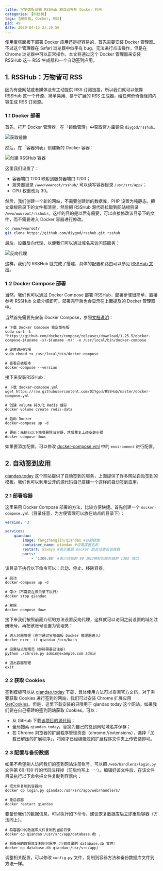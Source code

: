 ```yaml
---
title: 宝塔面板部署 RSSHub 和自动签到 Docker 应用
categories: [科技树]
tags: [服务器, Docker, RSS]
pid: 49
date: 2020-04-15 23:30:50
---
```


使用宝塔面板下部署 Docker 应用还是挺容易的，首先需要安装 Docker 管理器。不过这个管理器在 Safari 浏览器中似乎有 bug，无法进行点击操作，但是在 Chrome 浏览器中可以正常操作。本文将通过这个 Docker 管理器来安装 RSSHub 这一 RSS 生成器和一个自动签到应用。<!--more-->

## 1. RSSHub：万物皆可 RSS

因为有些网站或者媒体没有主动提供 RSS 订阅链接，所以我们就可以依靠 RSSHub 这一个开源、简单易用、易于扩展的 RSS 生成器，给任何奇奇怪怪的内容生成 RSS 订阅源。

### 1.1 Docker 部署

首先，打开 Docker 管理器，在「镜像管理」中获取官方库镜像 `diygod/rsshub`。

![获取镜像](https://web-1256060851.cos.ap-hongkong.myqcloud.com/posts/49/docker_mirror.jpg!500x)

然后，在「容器列表」创建新的 Docker 容器：

![创建 RSSHub 容器](https://web-1256060851.cos.ap-hongkong.myqcloud.com/posts/49/rsshub_docker.jpg!400x)

这里我们设置了：

- 容器端口 1200 映射到服务器端口 1200；
- 服务器目录 `/www/wwwroot/rsshub/` 可以读写容器目录 `/usr/src/app/`；
- CPU 权重改为 30。

然后，我们创建一个新的网站，不需要创建新的数据库，PHP 设置为纯静态。把文章根目录下的文件都清空，然后把 RSSHub 源代码拉取到网站根目录 `/www/wwwroot/rsshub/`。这样的目的是以后有需要，可以直接修改该目录下的文件，而不需要进入 Docker 容器进行修改。

```sh
cd /www/wwwroot/
git clone https://github.com/diygod/rsshub.git rsshub
```

最后，设置反向代理，以便我们可以通过域名来访问该服务：

![反向代理](https://web-1256060851.cos.ap-hongkong.myqcloud.com/posts/49/reverse_proxy.jpg!500x)

这样，我们的 RSSHub 就完成了搭建，具体的配置和路由可以参见 [RSSHub 文档](https://docs.rsshub.app)。

### 1.2 Docker Compose 部署

当然，我们也可以通过 Docker Compose 部署 RSSHub，部署步骤很简单，直接参考 RSSHub 文章介绍即可。部署完毕后也会显示在上面提及的 Docker 管理器中。

当然首先需要先安装  Docker Compose，参照[文档说明](https://docs.docker.com/compose/install/)：

```shell
# 下载 Docker Compose 稳定发布版
sudo curl -L "https://github.com/docker/compose/releases/download/1.25.5/docker-compose-$(uname -s)-$(uname -m)" -o /usr/local/bin/docker-compose

# 设置访问权限
sudo chmod +x /usr/local/bin/docker-compose

# 查看安装版本
docker-compose --version
```

接下来安装RSSHub：

```shell
# 下载 docker-compose.yml
wget https://raw.githubusercontent.com/DIYgod/RSSHub/master/docker-compose.yml

# 创建 volume 持久化 Redis 缓存
docker volume create redis-data

# 启动 Docker
docker-compose up -d

# 更新：先执行以下命令删除旧容器，然后重复上述安装步骤
docker-compose down
```

如果要添加配置，可以修改 [docker-compose.yml](https://github.com/DIYgod/RSSHub/blob/master/docker-compose.yml) 中的 `environment` 进行配置。

## 2. 自动签到应用

[qiandao.today](https://qiandao.today) 这个网站提供了自动签到的服务，上面提供了许多网站自动签到的模板。我们也可以利用公开的源代码自己搭建一个这样的自动签到应用。

### 2.1 部署容器

这里采用 Docker Compose 部署的方法，比较方便快捷。首先创建一个 `docker-compose.yml`（目录任意，为方便管理可以放在站点的目录下）：

```yaml docker-compose.yml
version: '3'

services:
    qiandao:
        image: fangzhengjin/qiandao #容器镜像
        container_name: qiandao #设置容器名称
        restart: always #表示重启 docker 后自动重启该容器
        ports:
            - '1300:80' #表示容器的 80 端口映射到服务器的 1300 端口
```

该目录下执行以下命令可以：启动、停止、移除容器。

```shell
# 启动
docker-compose up -d

# 停止（不需要在该目录下执行）
docker stop qiandao

# 移除
docker-compose down
```

接下来我们按照前面介绍的方法设置反向代理，这样就可以访问之前设置的域名注册账号，再把该账号设置为管理员：

```shell
# 进入容器管理（也可通过宝塔面板 Docker 管理器进入）
docker exec -it qiandao /bin/bash

# 设置站点管理员（邮箱需要已注册）
python ./chrole.py admin@example.com admin

# 退出容器管理
exit
```

### 2.2 获取 Cookies

签到模板可以从 [qiandao.today](https://qiandao.today) 下载，具体使用方法可以查阅官方文档。对于需要获取 Cookies 进行签到的网站，我们可以安装 Chrome 扩展应用 [GetCookies](https://chrome.google.com/webstore/detail/cookies-get-assistant/ljjpkibacifkfolehlgaolibbnlapkme)。但是，这里下载安装的只限用于 qiandao.today 这个网站。如果我们要在自己搭建的签到网站获取 Cookies，可以：

- 从 GitHub 下载[该项目的源代码](https://github.com/acgotaku/GetCookies)；
- 全局搜索 `qiandao.today`，替换为自己的签到网站域名并保存；
- 在 Chrome 浏览器的扩展程序管理页面（chrome://extensions），选择「加载已解压的扩展程序」，将刚才已经编辑过的扩展程序文件夹上传安装即可。

### 2.3 配置与备份数据

如果不希望别人访问我们的签到网站注册账号，可以把 `/web/handlers/login.py` 文件第 66-130 行的代码注释掉（前后均写上 `'''`）。编辑好该文件后，在该文件目录执行以下命令把文件复制到容器内：

```shell
# 把文件复制到容器内
docker cp login.py qiandao:/usr/src/app/web/handlers/

# 重启容器
docker restart qiandao
```

要备份我们的数据信息，可以执行如下命令，建议恢复数据库后立即重启容器（方法同上）。

```shell
# 将容器中的数据库文件复制到当前目录
docker cp qiandao:/usr/src/app/database.db .

# 将备份的数据库复制到容器中（当前目录的 database.db 文件）
docker cp database.db qiandao:/usr/src/app/
```

调整相关配置，可以修改 `config.py` 文件，复制到容器方法和备份数据库文件到方法一样。